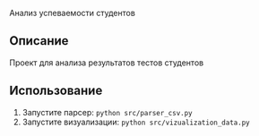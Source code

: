 Анализ успеваемости студентов

## Описание
Проект для анализа результатов тестов студентов

## Использование
1. Запустите парсер: `python src/parser_csv.py`
2. Запустите визуализации: `python src/vizualization_data.py`
